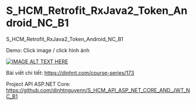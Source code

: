 # S_HCM_Retrofit_RxJava2_Token_Android_NC_B1
S_HCM_Retrofit_RxJava2_Token_Android_NC_B1

Demo: Click image / click hình ảnh

[![IMAGE ALT TEXT HERE](https://img.youtube.com/vi/yP77FArD1fM/0.jpg)](https://www.youtube.com/watch?v=yP77FArD1fM)

Bài viết chi tiết: https://dinhnt.com/course-series/173

Project API ASP.NET Core: https://github.com/dinhtnguyenn/S_HCM_API_ASP_NET_CORE_AND_JWT_NC_B1
